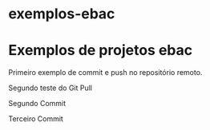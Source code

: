 # exemplos-ebac

# **Exemplos de projetos ebac**

Primeiro exemplo de commit e push no repositório remoto.

 Segundo teste do Git Pull

Segundo Commit

Terceiro Commit